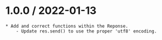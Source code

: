 1.0.0 / 2022-01-13
===================

    * Add and correct functions within the Reponse.
        - Update res.send() to use the proper 'utf8' encoding.